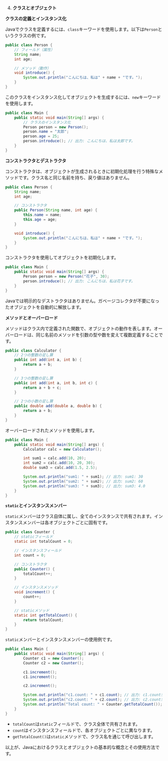 4. **クラスとオブジェクト**

**クラスの定義とインスタンス化**

Javaでクラスを定義するには、`class`キーワードを使用します。以下は`Person`というクラスの例です。

```java
public class Person {
    // フィールド（属性）
    String name;
    int age;

    // メソッド（動作）
    void introduce() {
        System.out.println("こんにちは、私は" + name + "です。");
    }
}
```

このクラスをインスタンス化してオブジェクトを生成するには、`new`キーワードを使用します。

```java
public class Main {
    public static void main(String[] args) {
        // クラスのインスタンス化
        Person person = new Person();
        person.name = "太郎";
        person.age = 25;
        person.introduce(); // 出力: こんにちは、私は太郎です。
    }
}
```

**コンストラクタとデストラクタ**

コンストラクタは、オブジェクトが生成されるときに初期化処理を行う特殊なメソッドです。クラス名と同じ名前を持ち、戻り値はありません。

```java
public class Person {
    String name;
    int age;

    // コンストラクタ
    public Person(String name, int age) {
        this.name = name;
        this.age = age;
    }

    void introduce() {
        System.out.println("こんにちは、私は" + name + "です。");
    }
}
```

コンストラクタを使用してオブジェクトを初期化します。

```java
public class Main {
    public static void main(String[] args) {
        Person person = new Person("花子", 30);
        person.introduce(); // 出力: こんにちは、私は花子です。
    }
}
```

Javaでは明示的なデストラクタはありません。ガベージコレクタが不要になったオブジェクトを自動的に解放します。

**メソッドとオーバーロード**

メソッドはクラス内で定義された関数で、オブジェクトの動作を表します。オーバーロードは、同じ名前のメソッドを引数の型や数を変えて複数定義することです。

```java
public class Calculator {
    // 2つの整数の足し算
    public int add(int a, int b) {
        return a + b;
    }

    // 3つの整数の足し算
    public int add(int a, int b, int c) {
        return a + b + c;
    }

    // 2つの小数の足し算
    public double add(double a, double b) {
        return a + b;
    }
}
```

オーバーロードされたメソッドを使用します。

```java
public class Main {
    public static void main(String[] args) {
        Calculator calc = new Calculator();

        int sum1 = calc.add(10, 20);
        int sum2 = calc.add(10, 20, 30);
        double sum3 = calc.add(1.5, 2.5);

        System.out.println("sum1: " + sum1); // 出力: sum1: 30
        System.out.println("sum2: " + sum2); // 出力: sum2: 60
        System.out.println("sum3: " + sum3); // 出力: sum3: 4.0
    }
}
```

**`static`とインスタンスメンバー**

`static`メンバーはクラス自体に属し、全てのインスタンスで共有されます。インスタンスメンバーは各オブジェクトごとに固有です。

```java
public class Counter {
    // staticフィールド
    static int totalCount = 0;

    // インスタンスフィールド
    int count = 0;

    // コンストラクタ
    public Counter() {
        totalCount++;
    }

    // インスタンスメソッド
    void increment() {
        count++;
    }

    // staticメソッド
    static int getTotalCount() {
        return totalCount;
    }
}
```

`static`メンバーとインスタンスメンバーの使用例です。

```java
public class Main {
    public static void main(String[] args) {
        Counter c1 = new Counter();
        Counter c2 = new Counter();

        c1.increment();
        c1.increment();

        c2.increment();

        System.out.println("c1.count: " + c1.count); // 出力: c1.count: 2
        System.out.println("c2.count: " + c2.count); // 出力: c2.count: 1
        System.out.println("Total count: " + Counter.getTotalCount()); // 出力: Total count: 2
    }
}
```

- `totalCount`は`static`フィールドで、クラス全体で共有されます。
- `count`はインスタンスフィールドで、各オブジェクトごとに異なります。
- `getTotalCount()`は`static`メソッドで、クラス名を通じて呼び出します。

以上が、Javaにおけるクラスとオブジェクトの基本的な概念とその使用方法です。